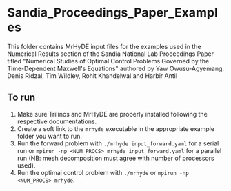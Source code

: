 # Sandia_Proceedings_Paper_Examples
This folder contains MrHyDE input files for the examples used in the Numerical Results section of the Sandia National Lab Proceedings Paper titled "Numerical Studies of Optimal Control Problems Governed by the Time-Dependent Maxwell's Equations" authored by Yaw Owusu-Agyemang, Denis Ridzal, Tim Wildley, Rohit Khandelwal and Harbir Antil


## To run
1. Make sure Trilinos and MrHyDE are properly installed following the respective documentations.
2. Create a soft link to the `mrhyde` executable in the appropriate example folder you want to run.
3. Run the forward problem with `./mrhyde input_forward.yaml` for a serial run or `mpirun -np <NUM_PROCS> mrhyde input_forward.yaml` for a parallel run (NB: mesh decomposition must agree with number of processors used).
4. Run the optimal control problem with `./mrhyde` or `mpirun -np <NUM_PROCS> mrhyde`.